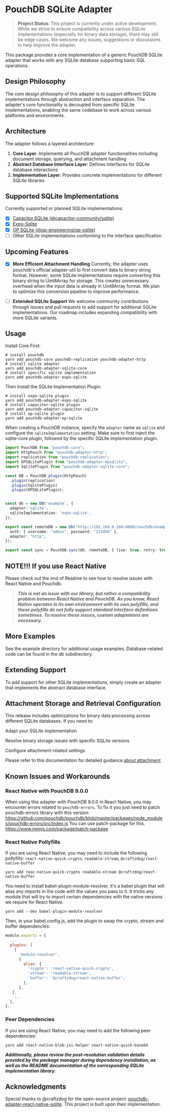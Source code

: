 # PouchDB SQLite Adapter

> **Project Status**: This project is currently under active development. While we strive to ensure compatibility across various SQLite implementations (especially for binary data storage), there may still be edge cases. We welcome any issues, suggestions or discussions to help improve the adapter.

This package provides a core implementation of a generic PouchDB SQLite adapter that works with any SQLite database supporting basic SQL operations.

## Design Philosophy

The core design philosophy of this adapter is to support different SQLite implementations through abstraction and interface separation. The adapter's core functionality is decoupled from specific SQLite implementations, enabling the same codebase to work across various platforms and environments.

## Architecture

The adapter follows a layered architecture:

1. **Core Layer**: Implements all PouchDB adapter functionalities including document storage, querying, and attachment handling
2. **Abstract Database Interface Layer**: Defines interfaces for SQLite database interactions
3. **Implementation Layer**: Provides concrete implementations for different SQLite libraries

## Supported SQLite Implementations

Currently supported or planned SQLite implementations:

- [x] [Capacitor SQLite (@capacitor-community/sqlite)](https://github.com/capacitor-community/sqlite)
- [x] [Expo-Sqlite](https://github.com/expo/expo/tree/sdk-52/packages/expo-sqlite)
- [x] [OP SQLite (@op-engineering/op-sqlite)](https://github.com/OP-Engineering/op-sqlite)
- [ ] Other SQLite implementations conforming to the interface specification

## Upcoming Features

- [x]  **More Efficient Attachment Handling**
   Currently, the adapter uses pouchdb's official adapter-util to first convert data to binary string format. However, some SQLite implementations require converting this binary string to Uint8Array for storage. This creates unnecessary overhead when the input data is already in Uint8Array format. We plan to optimize this conversion pipeline to improve performance.

- [ ] **Extended SQLite Support**
   We welcome community contributions through issues and pull requests to add support for additional SQLite implementations. Our roadmap includes expanding compatibility with more SQLite variants.

## Usage
Install Core First:

```shell
# install pouchdb
yarn add pouchdb-core pouchdb-replication pouchdb-adapter-http
# install sqlite adapter
yarn add pouchdb-adapter-sqlite-core
# install specific sqlite implementation
yarn add pouchdb-adapter-expo-sqlite
```

Then Install the SQLite Implementation Plugin:

```shell
# install expo-sqlite plugin
yarn add pouchdb-adapter-expo-sqlite
# install capacitor-sqlite plugin
yarn add pouchdb-adapter-capacitor-sqlite
# install op-sqlite plugin
yarn add pouchdb-adapter-op-sqlite
```


When creating a PouchDB instance, specify the `adapter` name as `sqlite` and configure the `sqliteImplementation` setting. Make sure to first inject the sqlite-core plugin, followed by the specific SQLite implementation plugin.

```typescript
import PouchDB from "pouchdb-core";
import HttpPouch from "pouchdb-adapter-http";
import replication from "pouchdb-replication";
import OPSQLitePlugin from "pouchdb-adapter-opsqlite";
import SqlitePlugin from "pouchdb-adapter-sqlite-core";

const DB = PouchDB.plugin(HttpPouch)
  .plugin(replication)
  .plugin(SqlitePlugin)
  .plugin(OPSQLitePlugin);


const db = new DB('example', {
  adapter:'sqlite',
  sqliteImplementation: 'expo-sqlite',
});

export const remoteDB = new Db("http://192.168.0.104:8080/couchdb/example", {
  auth: { username: "admin", password: "123456" },
  adapter: "http",
});

export const sync = PouchDB.sync(db, remoteDB, { live: true, retry: true });
```

## NOTE!!! If you use React Native
Please check out the end of Readme to see how to resolve issues with React Native and Pouchdb.
> ***This is not an issue with our library, but rather a compatibility problem between React Native and PouchDB. As you know, React Native operates in its own environment with its own polyfills, and these polyfills do not fully support standard interface definitions sometimes. To resolve these issues, custom adaptations are necessary.***

## More Examples
See the example directory for additional usage examples. Database-related code can be found in the db subdirectory.

## Extending Support
To add support for other SQLite implementations, simply create an adapter that implements the abstract database interface.

## Attachment Storage and Retrieval Configuration
This release includes optimizations for binary data processing across different SQLite databases. If you need to:

Adapt your SQLite implementation

Resolve binary storage issues with specific SQLite versions

Configure attachment-related settings

Please refer to this documentation for detailed guidance.[about attachment](./docs/attachment.md)

## Known Issues and Workarounds

### React Native with PouchDB 9.0.0
When using this adapter with PouchDB 9.0.0 in React Native, you may encounter errors related to `pouchdb-errors`.
To fix it you just need to patch pouchdb-errors library with this version: https://github.com/pouchdb/pouchdb/blob/master/packages/node_modules/pouchdb-errors/src/index.js
You can use patch-package for this. https://www.npmjs.com/package/patch-package

### React Native Pollyfills
If you are using React Native, you may need to include the following pollyfills: `react-native-quick-crypto`, `readable-stream`, `@craftzdog/react-native-buffer`
```shell
yarn add reac-native-quick-crypto readable-stream @craftzdog/react-native-buffer
```

You need to install babel-plugin-module-resolver, it's a babel plugin that will alias any imports in the code with the values you pass to it. It tricks any module that will try to import certain dependencies with the native versions we require for React Native.

```shell
yarn add --dev babel-plugin-module-resolver
```

Then, in your babel.config.js, add the plugin to swap the crypto, stream and buffer dependencies:

```js
module.exports = {
  ...
  plugins: [
    [
      'module-resolver',
      {
        alias: {
          'crypto': 'react-native-quick-crypto',
          'stream': 'readable-stream',
          'buffer': '@craftzdog/react-native-buffer',
        },
      },
   ],
    ...
  ],
};
```

### Peer Dependencies
If you are using React Native, you may need to add the following peer dependencies:

```shell
yarn add react-native-blob-jsi-helper react-native-quick-base64
```

***Additionally, please review the post-resolution validation details provided by the package manager during dependency installation, as well as the README documentation of the corresponding SQLite implementation library.***

## Acknowledgments
Special thanks to @craftzdog for the open-source project: [pouchdb-adapter-react-native-sqlite](https://github.com/craftzdog/pouchdb-adapter-react-native-sqlite). This project is built upon their implementation.
